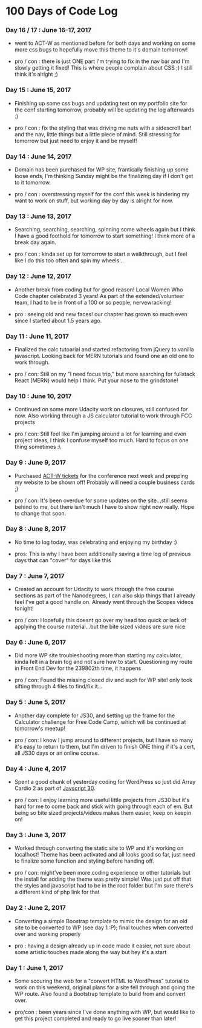 # 100 Days of Code Log


### Day 16 / 17  : June 16-17, 2017

- went to ACT-W as mentioned before for both days and working on some more css bugs to hopefully move this theme to it's domain tomorrow! 

- pro / con : there is just ONE part I'm trying to fix in the nav bar and I'm slowly getting it fixed! This is where people complain about CSS ;) I still think it's alright ;)

### Day 15 : June 15, 2017

- Finishing up some css bugs and updating text on my portfolio site for the conf starting tomorrow, probably will be updating the log afterwards :)

- pro / con : fix the styling that was driving me nuts with a sidescroll bar! and the nav, little things but a little piece of mind. Still stressing for tomorrow but just need to enjoy it and be myself!

### Day 14 : June 14, 2017

- Domain has been purchased for WP site, frantically finishing up some loose ends, I'm thinking Sunday might be the finalizing day if I don't get to it tomorrow. 

- pro / con : overstressing myself for the conf this week is hindering my want to work on stuff, but working day by day is alright for now. 

### Day 13 : June 13, 2017

- Searching, searching, searching, spinning some wheels again but I think I have a good foothold for tomorrow to start something! I think more of a break day again.

- pro / con : kinda set up for tomorrow to start a walkthrough, but I feel like I do this too often and spin my wheels... 

### Day 12 : June 12, 2017

- Another break from coding but for good reason! Local Women Who Code chapter celebrated 3 years! As part of the extended/volunteer team, I had to be in front of a 100 or so people, nervewracking!

- pro : seeing old and new faces! our chapter has grown so much even since I started about 1.5 years ago. 

### Day 11 : June 11, 2017

- Finalized the calc tutoarial and started refactoring from jQuery to vanilla javascript. Looking back for MERN tutorials and found one an old one to work through. 

- pro / con: Still on my "I need focus trip," but more searching for fullstack React (MERN) would help I think. Put your nose to the grindstone!

### Day 10 : June 10, 2017

- Continued on some more Udacity work on closures, still confused for now. Also working through a JS calculator tutorial to work through FCC projects

- pro / con: Still feel like I'm jumping around a lot for learning and even project ideas, I think I confuse myself too much. Hard to focus on one thing sometimes :\

### Day 9 : June 9, 2017

- Purchased <a href="http://portland.act-w.org/" target="_blank">ACT-W tickets</a> for the conference next week and prepping my website to be shown off! Probably will need a couple business cards ;)

- pro / con: It's been overdue for some updates on the site...still seems behind to me, but there isn't much I have to show right now really. Hope to change that soon.

### Day 8 : June 8, 2017

- No time to log today, was celebrating and enjoying my birthday :)

- pros: This is why I have been additionally saving a time log of previous days that can "cover" for days like this

### Day 7 : June 7, 2017

- Created an account for Udacity to work through the free course sections as part of the Nanodegrees, I can also skip things that I already feel I've got a good handle on. Already went through the Scopes videos tonight!

- pro / con: Hopefully this doesnt go over my head too quick or lack of applying the course material...but the bite sized videos are sure nice

### Day 6 : June 6, 2017

- Did more WP site troubleshooting more than starting my calculator, kinda felt in a brain fog and not sure how to start. Questioning my route in Front End Dev for the 239802th time, it happens

- pro / con: Found the missing closed div and such for WP site! only took sifting through 4 files to find/fix it... 

### Day 5 : June 5, 2017

- Another day complete for JS30, and setting up the frame for the Calculator challenge for Free Code Camp, which will be continued at tomorrow's meetup!

- pro / con: I know I jump around to different projects, but I have so many it's easy to return to them, but I'm driven to finish ONE thing if it's a cert, all JS30 days or an online course. 

### Day 4 : June 4, 2017

- Spent a good chunk of yesterday coding for WordPress so just did Array Cardio 2 as part of <a href="https://javascript30.com/" target="_blank">Javscript 30</a>. 

- pro / con: I enjoy learning more useful little projects from JS30 but it's hard for me to come back and stick with going through each of em. But being so bite sized projects/videos makes them easier, keep on keepin on!

### Day 3 : June 3, 2017

- Worked through converting the static site to WP and it's working on localhost! Theme has been activated and all looks good so far, just need to finalize some function and styling before handing off.

- pro / con: might've been more coding experience or other tutorials but the install for adding the theme was pretty simple! Was just put off that the styles and javascript had to be in the root folder but I'm sure there's a different kind of php link for that

### Day 2 : June 2, 2017

- Converting a simple Boostrap template to mimic the design for an old site to be converted to WP (see day 1 :P); final touches when converted over and working properly

- pro : having a design already up in code made it easier, not sure about some artistic touches made along the way but hey it's a start


### Day 1 : June 1, 2017

- Some scouring the web for a "convert HTML to WordPress" tutorial to work on this weekend, original plans for a site fell through and going the WP route. Also found a Bootstrap template to build from and convert over. 

- pro/con : been years since I've done anything with WP, but would like to get this project completed and ready to go live sooner than later!

